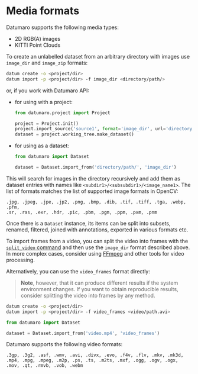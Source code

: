 # Media formats

Datumaro supports the following media types:
- 2D RGB(A) images
- KITTI Point Clouds

To create an unlabelled dataset from an arbitrary directory with images use
`image_dir` and `image_zip` formats:

``` bash
datum create -o <project/dir>
datum import -p <project/dir> -f image_dir <directory/path/>
```

or, if you work with Datumaro API:

- for using with a project:

  ```python
  from datumaro.project import Project

  project = Project.init()
  project.import_source('source1', format='image_dir', url='directory/path/')
  dataset = project.working_tree.make_dataset()
  ```

- for using as a dataset:

  ```python
  from datumaro import Dataset

  dataset = Dataset.import_from('directory/path/', 'image_dir')
  ```

This will search for images in the directory recursively and add
them as dataset entries with names like `<subdir1>/<subsubdir1>/<image_name1>`.
The list of formats matches the list of supported image formats in OpenCV:
```
.jpg, .jpeg, .jpe, .jp2, .png, .bmp, .dib, .tif, .tiff, .tga, .webp, .pfm,
.sr, .ras, .exr, .hdr, .pic, .pbm, .pgm, .ppm, .pxm, .pnm
```

Once there is a `Dataset` instance, its items can be split into subsets,
renamed, filtered, joined with annotations, exported in various formats etc.

To import frames from a video, you can split the video into frames with
the [`split_video` command](/docs/user-manual/command-reference/util#split-video)
and then use the `image_dir` format described above. In more complex cases,
consider using [FFmpeg](https://ffmpeg.org/) and other tools for
video processing.

Alternatively, you can use the `video_frames` format directly:

> **Note**, however, that it can produce different results if the system
> environment changes. If you want to obtain reproducible results, consider
> splitting the video into frames by any method.

``` bash
datum create -o <project/dir>
datum import -p <project/dir> -f video_frames <video/path.avi>
```

```python
from datumaro import Dataset

dataset = Dataset.import_from('video.mp4', 'video_frames')
```

Datumaro supports the following video formats:
```
.3gp, .3g2, .asf, .wmv, .avi, .divx, .evo, .f4v, .flv, .mkv, .mk3d,
.mp4, .mpg, .mpeg, .m2p, .ps, .ts, .m2ts, .mxf, .ogg, .ogv, .ogx,
.mov, .qt, .rmvb, .vob, .webm
```
